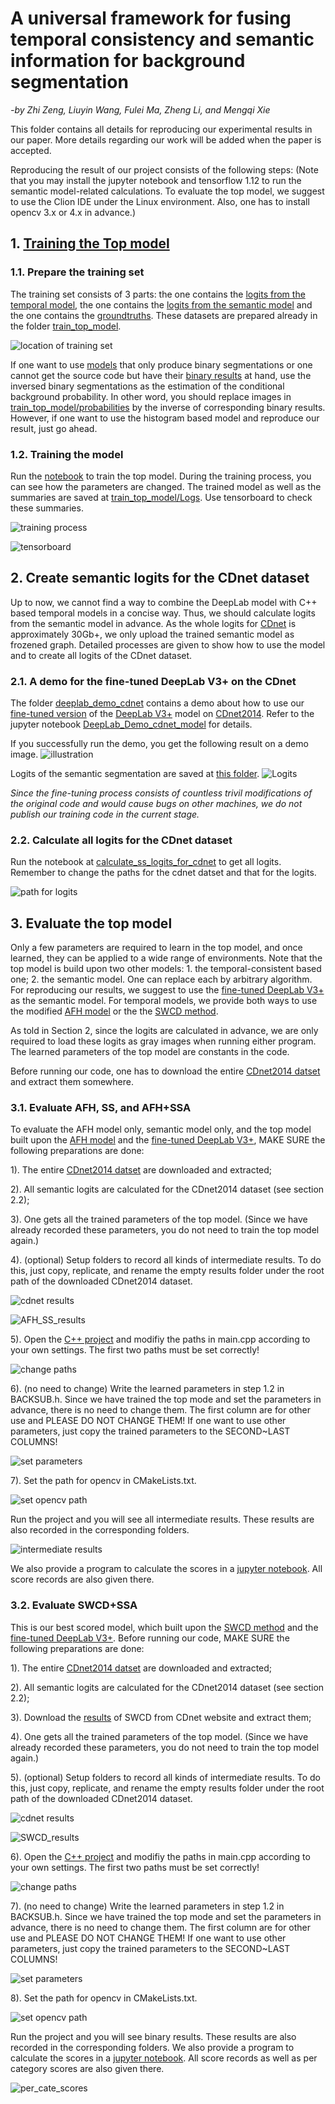 # A universal framework for fusing temporal consistency and semantic information for background segmentation

*-by Zhi Zeng, Liuyin Wang, Fulei Ma, Zheng Li, and Mengqi Xie*

This folder contains all details for reproducing our experimental results in our paper. More details regarding our work will be added when the paper is accepted.

Reproducing the result of our project consists of the following steps: (Note that you may install the jupyter notebook and tensorflow 1.12 to run the semantic model-related calculations. To evaluate the top model, we suggest to use the Clion IDE under the Linux environment. Also, one has to install opencv 3.x or 4.x in advance.)

## 1. [Training the Top model](./train_top_model)

### 1.1. Prepare the training set

The training set consists of 3 parts: the one contains the [logits from the temporal model](./train_top_model/probabilities), the one contains the [logits from the semantic model](./train_top_model/logits) and the one contains the [groundtruths](./train_top_model/groundtruths). These datasets are prepared already in the folder [train_top_model](./train_top_model).

![location of training set](./train_top_model/location_of_training_set.png)

If one want to use [models](https://github.com/andrewssobral/bgslibrary) that only produce binary segmentations or one cannot get the source code but have their [binary results](http://jacarini.dinf.usherbrooke.ca/results2014) at hand, use the inversed binary segmentations as the estimation of the conditional background probability. In other word, you should replace images in [train_top_model/probabilities](./train_top_model/probabilities) by the inverse of corresponding binary results. However, if one want to use the histogram based model and reproduce our result, just go ahead.

### 1.2. Training the model

Run the [notebook](./train_top_model/train_top_model.ipynb) to train the top model. During the training process, you can see how the parameters are changed. The trained model as well as the summaries are saved at [train_top_model/Logs](./train_top_model/Logs). Use tensorboard to check these summaries.

![training process](./train_top_model/training_process.png)

![tensorboard](./train_top_model/tensorboard.png)

## 2. Create semantic logits for the CDnet dataset

Up to now, we cannot find a way to combine the DeepLab model with C++ based temporal models in a concise way. Thus, we should calculate logits from the semantic model in advance. As the whole logits for [CDnet](http://changedetection.net/) is approximately 30Gb+, we only upload the trained semantic model as frozened graph. Detailed processes are given to show how to use the model and to create all logits of the CDnet dataset.

### 2.1. A demo for the fine-tuned DeepLab V3+ on the CDnet

The folder [deeplab_demo_cdnet](./deeplab_demo_cdnet) contains a demo about how to use our [fine-tuned version](./Models/frozen_inference_graph.pd) of the [DeepLab V3+](https://github.com/tensorflow/models/tree/master/research/deeplab) model on [CDnet2014](http://changedetection.net/). Refer to the jupyter notebook [DeepLab_Demo_cdnet_model](./deeplab_demo_cdnet/DeepLab_Demo_cdnet_model.ipynb) for details.

If you successfully run the demo, you get the following result on a demo image.
![illustration](./deeplab_demo_cdnet/illustration.png)

Logits of the semantic segmentation are saved at [this folder](./deeplab_demo_cdnet/Logits).
![Logits](./deeplab_demo_cdnet/Logits.png)

*Since the fine-tuning process consists of countless trivil modifications of the original code and would cause bugs on other machines, we do not publish our training code in the current stage.*

### 2.2. Calculate all logits for the CDnet dataset

Run the notebook at [calculate_ss_logits_for_cdnet](./calculate_ss_logits_for_cdnet/calculate_ss_logits_for_cdnet.ipynb) to get all logits. Remember to change the paths for the cdnet datset and that for the logits.

![path for logits](./calculate_ss_logits_for_cdnet/path_for_logits.png)

## 3. Evaluate the top model

Only a few parameters are required to learn in the top model, and once learned, they can be applied to a wide range of environments. Note that the top model is build upon two other models: 1. the temporal-consistent based one; 2. the semantic model. One can replace each by arbitrary algorithm. For reproducing our results, we suggest to use the [fine-tuned DeepLab V3+](./Models/frozen_inference_graph.pd) as the semantic model. For temporal models, we provide both ways to use the modified [AFH model](https://ieeexplore.ieee.org/document/7468482) or the  the [SWCD method](https://www.spiedigitallibrary.org/journals/Journal-of-Electronic-Imaging/volume-27/issue-2/023002/SWCD--a-sliding-window-and-self-regulated-learning-based/10.1117/1.JEI.27.2.023002.short?SSO=1).

As told in Section 2, since the logits are calculated in advance, we are only required to load these logits as gray images when running either program. The learned parameters of the top model are constants in the code.

Before running our code, one has to download the entire [CDnet2014 datset](http://jacarini.dinf.usherbrooke.ca/dataset2014) and extract them somewhere.

### 3.1. Evaluate AFH, SS, and AFH+SSA

To evaluate the AFH model only, semantic model only, and the top model built upon the [AFH model](https://ieeexplore.ieee.org/document/7468482) and the [fine-tuned DeepLab V3+](./Models/frozen_inference_graph.pd), MAKE SURE the following preparations are done:

1). The entire [CDnet2014 datset](http://jacarini.dinf.usherbrooke.ca/dataset2014) are downloaded and extracted;

2). All semantic logits are calculated for the CDnet2014 dataset (see section 2.2);

3). One gets all the trained parameters of the top model. (Since we have already recorded these parameters, you do not need to train the top model again.)

4). (optional) Setup folders to record all kinds of intermediate results. To do this, just copy, replicate, and rename the empty results folder under the root path of the downloaded CDnet2014 dataset.

![cdnet results](./evaluate_AFH_SS/cdnet_results.png)

![AFH_SS_results](./evaluate_AFH_SS/AFH_SS_results.png)

5). Open the [C++ project](./evaluate_AFH_SS/AFH_SS) and modifiy the paths in main.cpp according to your own settings. The first two paths must be set correctly!

![change paths](./evaluate_AFH_SS/change_paths.png)

6). (no need to change) Write the learned parameters in step 1.2 in BACKSUB.h. Since we have trained the top mode and set the parameters in advance, there is no need to change them. The first column are for other use and PLEASE DO NOT CHANGE THEM! If one want to use other parameters, just copy the trained parameters to the SECOND~LAST COLUMNS!

![set parameters](./evaluate_AFH_SS/learned_parameters.png)

7). Set the path for opencv in CMakeLists.txt.

![set opencv path](./evaluate_AFH_SS/set_opencv_path.png)

Run the project and you will see all intermediate results. These results are also recorded in the corresponding folders.

![intermediate results](./evaluate_AFH_SS/intermediate_results.png)

We also provide a program to calculate the scores in a [jupyter notebook](./evaluate_AFH_SS/scores.ipynb). All score records are also given there.

### 3.2. Evaluate SWCD+SSA

This is our best scored model, which built upon the [SWCD method](https://www.spiedigitallibrary.org/journals/Journal-of-Electronic-Imaging/volume-27/issue-2/023002/SWCD--a-sliding-window-and-self-regulated-learning-based/10.1117/1.JEI.27.2.023002.short?SSO=1) and the [fine-tuned DeepLab V3+](./Models/frozen_inference_graph.pd). Before running our code, MAKE SURE the following preparations are done:

1). The entire [CDnet2014 datset](http://jacarini.dinf.usherbrooke.ca/dataset2014) are downloaded and extracted;

2). All semantic logits are calculated for the CDnet2014 dataset (see section 2.2);

3). Download the [results](http://jacarini.dinf.usherbrooke.ca/m/SWCD_526.zip) of SWCD from CDnet website and extract them;

4). One gets all the trained parameters of the top model. (Since we have already recorded these parameters, you do not need to train the top model again.)

5). (optional) Setup folders to record all kinds of intermediate results. To do this, just copy, replicate, and rename the empty results folder under the root path of the downloaded CDnet2014 dataset.

![cdnet results](./evaluate_AFH_SS/cdnet_results.png)

![SWCD_results](./evaluate_SWCD_SS/SWCD_SS_results.png)

6). Open the [C++ project](./evaluate_SWCD_SS/SWCD_SS) and modifiy the paths in main.cpp according to your own settings. The first two paths must be set correctly!

![change paths](./evaluate_SWCD_SS/change_paths.png)

7). (no need to change) Write the learned parameters in step 1.2 in BACKSUB.h. Since we have trained the top mode and set the parameters in advance, there is no need to change them. The first column are for other use and PLEASE DO NOT CHANGE THEM! If one want to use other parameters, just copy the trained parameters to the SECOND~LAST COLUMNS!

![set parameters](./evaluate_SWCD_SS/set_parameters.png)

8). Set the path for opencv in CMakeLists.txt.

![set opencv path](./evaluate_SWCD_SS/set_opencv_path.png)

Run the project and you will see binary results. These results are also recorded in the corresponding folders. We also provide a program to calculate the scores in a [jupyter notebook](./evaluate_SWCD_SS/scores.ipynb). All score records as well as per category scores are also given there.

![per_cate_scores](./evaluate_SWCD_SS/per_cate_scores.png)
